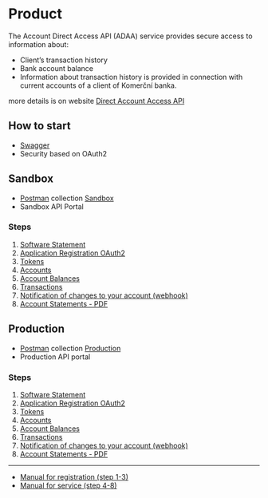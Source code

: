 # Product

The Account Direct Access API (ADAA) service provides secure access to information about:

- Client’s transaction history
- Bank account balance
- Information about transaction history is provided in connection with current accounts of a client of Komerční banka.

more details is on website [Direct Account Access API](https://www.kb.cz/en/kb-api/kb-api-services/account-direct-access)

## How to start

- [Swagger](https://github.com/komercka/adaa-client/blob/master/api/src/main/resources/openapi/adaa-api-v1.json)
- Security based on OAuth2

## Sandbox
-  [Postman](https://www.postman.com) collection [Sandbox](./postman/KB%20API%20-%20Sandbox%20-%20Direct%20access%20to%20account%20.postman_collection.json)
-  Sandbox API Portal

### Steps

1. [Software Statement](./Software-Statements)
2. [Application Registration OAuth2](./Application-Registration-OAuth2)
3. [Tokens](./Tokens)
4. [Accounts](./Accounts)
5. [Account Balances](./Balances)
6. [Transactions](./Transactions)
7. [Notification of changes to your account (webhook)](./Notification)
8. [Account Statements - PDF](./Statements-PDF)

## Production
- [Postman](https://www.postman.com) collection [Production](./postman/KB%20API%20-%20Production%20-%20Direct%20access%20to%20account.postman_collection.json)
- Production API portal



### Steps

1. [Software Statement](./Software-Statements)
2. [Application Registration OAuth2](./Application-Registration-OAuth2)
3. [Tokens](./Tokens)
4. [Accounts](./Accounts)
5. [Account Balances](./Balances)
6. [Transactions](./Transactions)
7. [Notification of changes to your account (webhook)](./Notification)
8. [Account Statements - PDF](./Statements-PDF)

---


- [Manual for registration (step 1-3)](https://www.kb.cz/getmedia/92407d73-73e3-47be-9fb9-76b5b0e7cfc4/API_Technical-Manual-for-Registration-and-Security-API-Business-Suite_EN.pdf.aspx)
- [Manual for service (step 4-8)](https://www.kb.cz/getmedia/ffc70c65-cc28-4809-ad47-22b7b4361ce5/ADAA_Technical_manual_EN.pdf.aspx)


